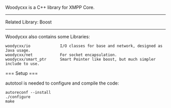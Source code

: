 Woodycxx is a C++ library for XMPP Core.

***
Related Library:
Boost

***
Woodycxx also contains some Libraries:

    woodycxx/io             I/O classes for base and network, designed as Java usage.
    woodycxx/net            For socket encapsulation.
    woodycxx/smart_ptr      Smart Pointer like boost, but much simpler include to use.



=== Setup ===


autotool is needed to configure and compile the code:

    autoreconf --install
    ./configure
    make

